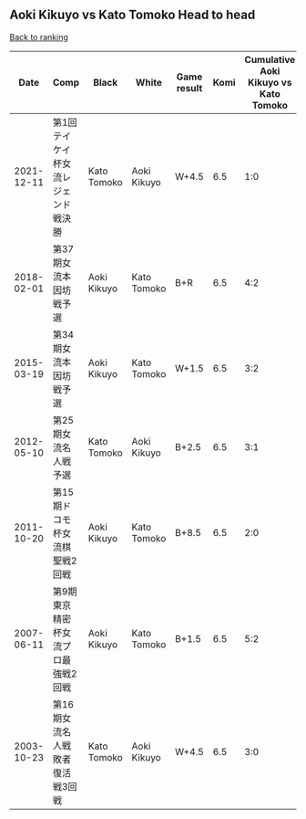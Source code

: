 ## Aoki Kikuyo vs Kato Tomoko Head to head

[Back to ranking](../../index.md)




| **Date** | **Comp** | **Black** | **White** | **Game result** | **Komi** | **Cumulative Aoki Kikuyo vs Kato Tomoko** | **Aoki Kikuyo streak** | **Kato Tomoko streak** | 
| --- | --- | --- | --- | --- | --- | --- | --- | --- |
| 2021-12-11 | 第1回テイケイ杯女流レジェンド戦決勝 | Kato Tomoko | Aoki Kikuyo | W+4.5 | 6.5 | 1:0 | 1 | 0 | 
| 2018-02-01 | 第37期女流本因坊戦予選 | Aoki Kikuyo | Kato Tomoko | B+R | 6.5 | 4:2 | 1 | 0 | 
| 2015-03-19 | 第34期女流本因坊戦予選 | Aoki Kikuyo | Kato Tomoko | W+1.5 | 6.5 | 3:2 | 0 | 2 | 
| 2012-05-10 | 第25期女流名人戦予選 | Kato Tomoko | Aoki Kikuyo | B+2.5 | 6.5 | 3:1 | 0 | 1 | 
| 2011-10-20 | 第15期ドコモ杯女流棋聖戦2回戦 | Aoki Kikuyo | Kato Tomoko | B+8.5 | 6.5 | 2:0 | 2 | 0 | 
| 2007-06-11 | 第9期東京精密杯女流プロ最強戦2回戦 | Aoki Kikuyo | Kato Tomoko | B+1.5 | 6.5 | 5:2 | 2 | 0 | 
| 2003-10-23 | 第16期女流名人戦敗者復活戦3回戦 | Kato Tomoko | Aoki Kikuyo | W+4.5 | 6.5 | 3:0 | 3 | 0 |




